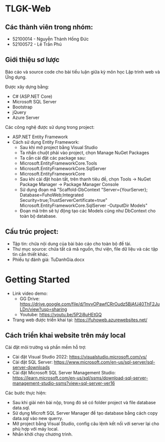   # TLGK-Web

## Các thành viên trong nhóm:
- 52100014 - Nguyễn Thành Hồng Đức
- 52100572 - Lê Trần Phú

## Giới thiệu sơ lược
Báo cáo và source code cho bài tiểu luận giữa kỳ môn học Lập trình web và Ứng dụng.

Được xây dựng bằng:
- C# (ASP.NET Core)
- Microsoft SQL Server
- Bootstrap
- jQuery
- Azure Server

Các công nghệ được sử dụng trong project:
- ASP.NET Entity Framework
- Cách sử dụng Entity Framework:
  - Sau khi mở project bằng Visual Studio
  - Ta nhấn chuột phải vào project, chọn Manage NuGet Packages
  -  Ta cần cài đặt các package sau:
    - Microsoft.EntityFrameworkCore.Tools
    - Microsoft.EntityFrameworkCore.SqlServer
    - Microsoft.EntityFrameworkCore
  - Sau khi cài đặt hoàn tất, trên thanh tiêu đề, chọn Tools -> NuGet Package Manager -> Package Manager Console
  - Sử dụng đoạn mã "Scaffold-DbContext "Server={YourServer}; Database=FuhoWeb;Integrated Security=true;TrustServerCertificate=true" Microsoft.EntityFrameworkCore.SqlServer -OutputDir Models"
  - Đoạn mã trên sẽ tự động tạo các Models cũng như DbContext cho toàn bộ database.


## Cấu trúc project:
- Tập tin: chứa nội dung của bài báo cáo cho toàn bộ đề tài.
- Thư mục source: chứa tất cả mã nguồn, thư viện, file dữ liệu và các tập tin cần thiết khác.
- Phiếu tự đánh giá: TuDanhGia.docx

# Getting Started
- Link video demo:
  - GG Drive: https://drive.google.com/file/d/1nvvOPawfCRrOudz5BjAfJ40ThF2JuLDn/view?usp=sharing
  - Youtube: https://youtu.be/5P2j8uHEtGQ
- Trang web được triển khai tại: https://fuhoweb.azurewebsites.net/

## Cách triển khai website trên máy local
Cài đặt môi trường và phần mềm hỗ trợ:
- Cài đặt Visual Studio 2022: https://visualstudio.microsoft.com/vs/
- Cài đặt SQL Server: https://www.microsoft.com/en-us/sql-server/sql-server-downloads
- Cài đặt Microsoft SQL Server Management Studio: https://learn.microsoft.com/en-us/sql/ssms/download-sql-server-management-studio-ssms?view=sql-server-ver16 

Các bước thực hiện:
- Sau khi giải nén bài nộp, trong đó sẽ có folder project và file database data.sql.
- Sử dụng Microft SQL Server Manager để tạo database bằng cách copy data.sql vào new querry.
- Mở project bằng Visual Studio, config câu lệnh kết nối với server lại cho phù hợp với máy local.
- Nhấn khởi chạy chương trình.
